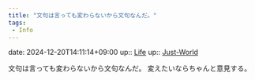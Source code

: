 ```yaml
---
title: "文句は言っても変わらないから文句なんだ。"
tags:
 - Info
---
```


date: 2024-12-20T14:11:14+09:00
up:: [Life](../Bar/Novel/Chaos/Life.md)
up:: [Just-World](../Bar/Novel/Just-World/Just-World.md)

文句は言っても変わらないから文句なんだ。
変えたいならちゃんと意見する。